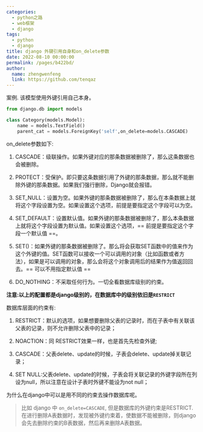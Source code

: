 ```yaml
---
categories: 
  - python之路
  - web框架
  - django
tags: 
  - python
  - django
title: django 外键引用自身和on_delete参数
date: 2022-08-10 00:00:00
permalink: /pages/b422bd/
author: 
  name: zhengwenfeng
  link: https://github.com/tenqaz
---
```




案例. 该模型使用外键引用自己本身。

```python
from django.db import models

class Category(models.Model):
    name = models.TextField()
    parent_cat = models.ForeignKey('self',on_delete=models.CASCADE)
```

on_delete参数如下:
1. CASCADE：级联操作。如果外键对应的那条数据被删除了，那么这条数据也会被删除。

2. PROTECT：受保护。即只要这条数据引用了外键的那条数据，那么就不能删除外键的那条数据。如果我们强行删除，Django就会报错。
3. SET_NULL：设置为空。如果外键的那条数据被删除了，那么在本条数据上就将这个字段设置为空。如果设置这个选项，前提是要指定这个字段可以为空。

4. SET_DEFAULT：设置默认值。如果外键的那条数据被删除了，那么本条数据上就将这个字段设置为默认值。如果设置这个选项，== 前提是要指定这个字段一个默认值 ==。

5. SET()：如果外键的那条数据被删除了。那么将会获取SET函数中的值来作为这个外键的值。SET函数可以接收一个可以调用的对象（比如函数或者方法），如果是可以调用的对象，那么会将这个对象调用后的结果作为值返回回去。== 可以不用指定默认值 ==

6. DO_NOTHING：不采取任何行为。一切全看数据库级别的约束。

**注意:以上的配置都是django级别的，在数据库中的级别依旧是`RESTRICT`**

数据库层面的约束有:
1. RESTRICT：默认的选项，如果想要删除父表的记录时，而在子表中有关联该父表的记录，则不允许删除父表中的记录；

2. NOACTION：同 RESTRICT效果一样，也是首先先检查外键;

3. CASCADE：父表delete、update的时候，子表会delete、update掉关联记录；

4. SET NULL:父表delete、update的时候，子表会将关联记录的外键字段所在列设为null，所以注意在设计子表时外键不能设为not null；

为什么在django中可以是用不同的约束去操作数据库呢。

>比如 django 中 `on_delete=CASCADE`, 但是数据库的外键约束是RESTRICT. 在进行删除A表数据时，发现被外键约束着，使数据不能被删除，则django会先去删除约束的B表数据，然后再来删除A表数据。